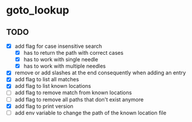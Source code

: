 # goto_lookup

## TODO

- [x] add flag for case insensitive search
    - [x] has to return the path with correct cases
    - [x] has to work with single needle
    - [x] has to work with multiple needles
- [x] remove or add slashes at the end consequently when adding an entry
- [x] add flag to list all matches
- [x] add flag to list known locations
- [ ] add flag to remove match from known locations
- [ ] add flag to remove all paths that don't exist anymore
- [x] add flag to print version
- [ ] add env variable to change the path of the known location file
